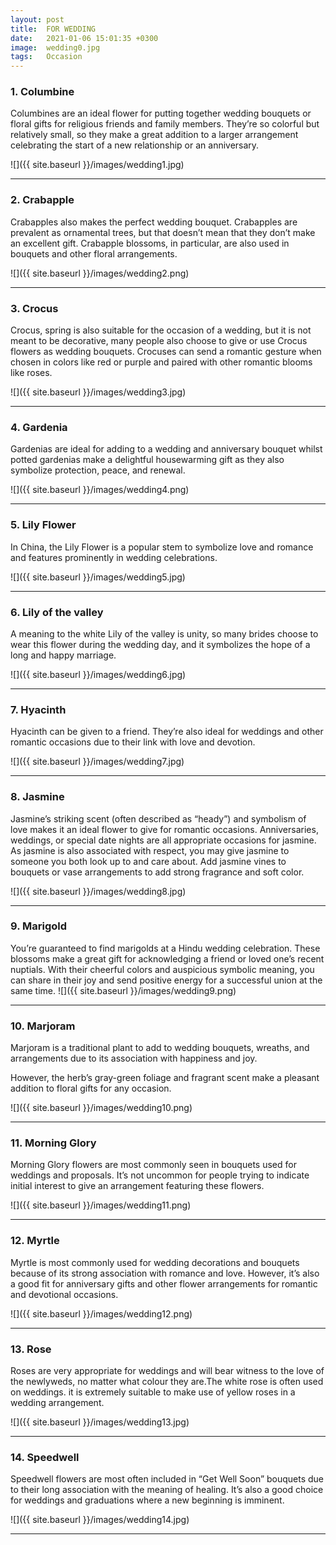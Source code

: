```yaml
---
layout: post
title:  FOR WEDDING
date:   2021-01-06 15:01:35 +0300
image:  wedding0.jpg
tags:   Occasion
---
```

### 1. Columbine
Columbines are an ideal flower for putting together wedding bouquets or floral gifts for religious friends and family members. They’re so colorful but relatively small, so they make a great addition to a larger arrangement celebrating the start of a new relationship or an anniversary.

![]({{ site.baseurl }}/images/wedding1.jpg)
<br>

***

### 2. Crabapple
Crabapples also makes the perfect wedding bouquet. Crabapples are prevalent as ornamental trees, but that doesn’t mean that they don’t make an excellent gift. Crabapple blossoms, in particular, are also used in bouquets and other floral arrangements.

![]({{ site.baseurl }}/images/wedding2.png)
<br>

***

### 3. Crocus
Crocus, spring is also suitable for the occasion of a wedding, but it is not meant to be decorative, many people also choose to give or use Crocus flowers as wedding bouquets. Crocuses can send a romantic gesture when chosen in colors like red or purple and paired with other romantic blooms like roses.

![]({{ site.baseurl }}/images/wedding3.jpg)
<br>

***

### 4. Gardenia
Gardenias are ideal for adding to a wedding and anniversary bouquet whilst potted gardenias make a delightful housewarming gift as they also symbolize protection, peace, and renewal.

![]({{ site.baseurl }}/images/wedding4.png)
<br>

***

### 5. Lily Flower
In China, the Lily Flower is a popular stem to symbolize love and romance and features prominently in wedding celebrations.

![]({{ site.baseurl }}/images/wedding5.jpg)
<br>

***

### 6. Lily of the valley
A meaning to the white Lily of the valley is unity, so many brides choose to wear this flower during the wedding day, and it symbolizes the hope of a long and happy marriage. 	

![]({{ site.baseurl }}/images/wedding6.jpg)
<br>

***

### 7. Hyacinth
Hyacinth can be given to a friend. They’re also ideal for weddings and other romantic occasions due to their link with love and devotion.

![]({{ site.baseurl }}/images/wedding7.jpg)
<br>

***

### 8. Jasmine
Jasmine’s striking scent (often described as “heady”) and symbolism of love makes it an ideal flower to give for romantic occasions. Anniversaries, weddings, or special date nights are all appropriate occasions for jasmine. As jasmine is also associated with respect, you may give jasmine to someone you both look up to and care about. Add jasmine vines to bouquets or vase arrangements to add strong fragrance and soft color.

![]({{ site.baseurl }}/images/wedding8.jpg)
<br>

***

### 9. Marigold
You’re guaranteed to find marigolds at a Hindu wedding celebration. These blossoms make a great gift for acknowledging a friend or loved one’s recent nuptials. With their cheerful colors and auspicious symbolic meaning, you can share in their joy and send positive energy for a successful union at the same time.
![]({{ site.baseurl }}/images/wedding9.png)
<br>

***

### 10. Marjoram
Marjoram is a traditional plant to add to wedding bouquets, wreaths, and arrangements due to its association with happiness and joy.

However, the herb’s gray-green foliage and fragrant scent make a pleasant addition to floral gifts for any occasion. 

![]({{ site.baseurl }}/images/wedding10.png)
<br>

***

### 11. Morning Glory
Morning Glory flowers are most commonly seen in bouquets used for weddings and proposals. It’s not uncommon for people trying to indicate initial interest to give an arrangement featuring these flowers.

![]({{ site.baseurl }}/images/wedding11.png)
<br>

***

### 12. Myrtle
Myrtle is most commonly used for wedding decorations and bouquets because of its strong association with romance and love. However, it’s also a good fit for anniversary gifts and other flower arrangements for romantic and devotional occasions.

![]({{ site.baseurl }}/images/wedding12.png)
<br>

***

### 13. Rose
Roses are very appropriate for weddings and will bear witness to the love of the newlyweds, no matter what colour they are.The white rose is often used on weddings. it is extremely suitable to make use of yellow roses in a wedding arrangement.

![]({{ site.baseurl }}/images/wedding13.jpg)
<br>

***

### 14. Speedwell
Speedwell flowers are most often included in “Get Well Soon” bouquets due to their long association with the meaning of healing. It’s also a good choice for weddings and graduations where a new beginning is imminent.

![]({{ site.baseurl }}/images/wedding14.jpg)
<br>

***

